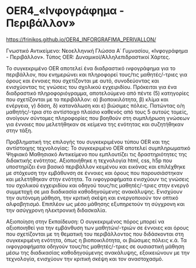 # OER4_«Ινφογράφημα - Περιβάλλον»
 
https://frinikos.github.io/OER4_INFORGRAFIMA_PERIVALLON/

Γνωστικό Αντικείμενο: Νεοελληνική Γλώσσα Α΄ Γυμνασίου, «Ινφογράφημα - Περιβάλλον». Τύπος OER: Δυναμικοί/Αλληλεπιδραστικοί Χάρτες.

Το συγκεκριμένο OER αποτελεί ένα διαδραστικό ινφογράφημα για το περιβάλλον, που ενημερώνει και πληροφορεί τους/τις μαθητές/-τριες για όρους και έννοιες που σχετίζονται με αυτό, συνοδεύοντας και ενισχύοντας τις γνώσεις του σχολικού εγχειριδίου. Πρόκειται για ένα διαδραστικό πληροφοριόγραμμα, αποτελούμενο από πέντε (5) κατηγορίες που σχετίζονται με το περιβάλλον: α) βιοποικιλότητα, β) κλίμα και ενέργεια, γ) δάση, δ) κατανάλωση και ε) βιώσιμες πόλεις. Πατώντας ο/η μαθητής/-τρια στο αντίστοιχο πλαίσιο καθενός από τους 5 αυτούς τομείς, ανοίγουν σύντομες πληροφορίες που βοηθούν στη συμπλήρωση γνώσεων για έννοιες που μελετήθηκαν σε κείμενα της ενότητας και συζητήθηκαν στην τάξη.

Προβληματική της επιλογής του συγκεκριμένου τύπου OER και της αντίστοιχης τεχνολογίας: Το συγκεκριμένο OER αποτελεί συμπληρωματικό Ψηφιακό Μαθησιακό Αντικείμενο που εμπλουτίζει τις δραστηριότητες της διδακτικής ενότητας. Αξιοποιήθηκε η τεχνολογία html, css, h5p που υποστηρίζει ένα βασικό περιβάλλον κειμένου και εικόνας και επιλέχθηκε με στόχευση την εμβάθυνση σε έννοιες και όρους που παρουσιάστηκαν και μελετήθηκαν στην ενότητα. Τα ινφογραφήματα ενισχύουν τις γνώσεις του σχολικού εγχειριδίου και οδηγού τους/τις μαθητές/-τριες στην ενεργό συμμετοχή σε μια διαδικασία καθοδηγούμενης ανακάλυψης.  Ενισχύουν την αυτόνομη μάθηση, την κριτική σκέψη και ενεργοποιούν τον οπτικό αλφαβητισμό.  Επιπλέον ως μέσο μάθησης εξυπηρετούν τη σύγχρονη και την ασύγχρονη ηλεκτρονική διδασκαλία.

 Αξιοποίηση στην Εκπαίδευση: Ο συγκεκριμένος πόρος μπορεί να αξιοποιηθεί για την εμβάνθυση των μαθητών/-τριών σε έννοιες και όρους που σχετίζονται με τη θεματική του περιβάλλοντος που διδάσκονται στη συγκεκριμένη ενότητα, όπως η βιοποικιλότητα, οι βιώσιμες πόλεις κ.ά. Τα ινφογραφήματα οδηγούν τους/τις μαθητές/-τριες σε ουσιαστική μάθηση μέσω της διαδικασίας καθοδηγούμενης ανακάλυψης, εξοικειώνουν με την τεχνολογία, ενισχύουν την κριτική σκέψη και τον αναστοχασμό. 
